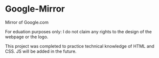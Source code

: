 # Google-Mirror
 Mirror of Google.com

For eduation purposes only: I do not claim any rights to the design of the webpage or the logo.

This project was completed to practice technical knowledge of HTML and CSS. JS will be added in the future.
